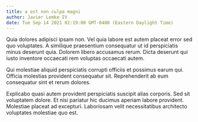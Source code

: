```yaml
---
title: a est non culpa magni
author: Javier Lemke IV
date: Tue Sep 14 2021 02:19:00 GMT-0400 (Eastern Daylight Time)
---
```

Quia dolores adipisci ipsam non. Vel quia labore est autem placeat error sed quo voluptates. A similique praesentium consequatur ut id perspiciatis minus deserunt quia. Dolorem libero accusamus rerum. Dicta deserunt qui iusto inventore occaecati rem voluptas occaecati autem.

 Qui molestiae aliquid perspiciatis corrupti officiis et possimus earum qui. Officia molestias provident consequatur sit. Reprehenderit ab eum consequatur sint et rerum dolores.

 Explicabo quasi autem provident perspiciatis suscipit alias corporis. Sed sit voluptatem dolore. Et nisi pariatur hic ducimus aperiam labore provident. Molestiae placeat ad excepturi. Laboriosam velit necessitatibus architecto voluptates molestiae quo est.